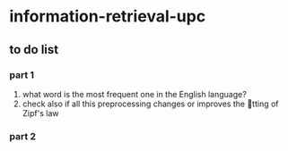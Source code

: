 # information-retrieval-upc

## to do list

### part 1
1. what word is the most frequent one in the English language?
2. check also if all this preprocessing changes or improves the tting of Zipf's
law

### part 2


